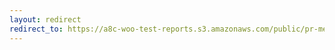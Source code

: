 ```yaml
---
layout: redirect
redirect_to: https://a8c-woo-test-reports.s3.amazonaws.com/public/pr-merge/44702/api/index.html
---
```

